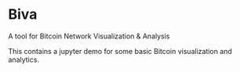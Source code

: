 # Biva
A tool for Bitcoin Network Visualization &amp; Analysis

This contains a jupyter demo for some basic Bitcoin visualization and analytics.
